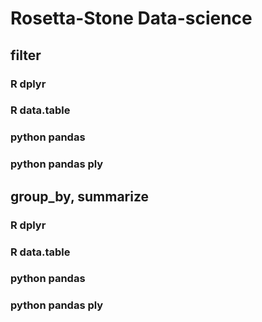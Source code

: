 # Rosetta-Stone Data-science

## filter

### R dplyr

### R data.table

### python pandas

### python pandas ply

## group_by, summarize

### R dplyr

### R data.table

### python pandas

### python pandas ply
